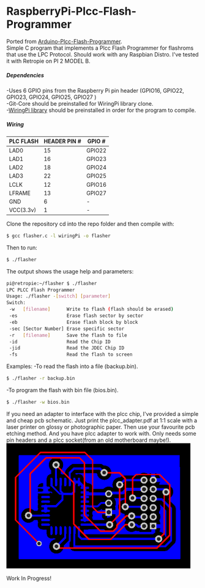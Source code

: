 # RaspberryPi-Plcc-Flash-Programmer

Ported from [Arduino-Plcc-Flash-Programmer](https://github.com/dimitris-lagos/Arduino-Plcc-Flash-Programmer#arduino-plcc-flash-programmer).  
Simple C program that implements a Plcc Flash Programmer for flashroms that use the LPC Protocol.
Should work with any Raspbian Distro. I've tested it with Retropie on PI 2 MODEL B.
##### Dependencies  
-Uses 6 GPIO pins from the Raspberry Pi pin header (GPIO16, GPIO22, GPIO23, GPIO24, GPIO25, GPIO27 )  
-Git-Core should be preinstalled  for WiringPi library clone.  
-[WiringPi library](https://github.com/WiringPi/WiringPi) should be preinstalled in order for the program to compile.  
##### Wiring
| PLC FLASH | HEADER PIN # | GPIO # |
| ------ | ------ | ------ |
|LAD0|15|GPIO22
|LAD1|16|GPIO23
|LAD2|18|GPIO24
|LAD3|22|GPIO25
|LCLK|12|GPIO16
|LFRAME|13|GPIO27
|GND|6|-
|VCC(3.3v)|1|-



Clone the repository cd into the repo folder and then compile with:  
```sh
$ gcc flasher.c -l wiringPi -o flasher
```

Then to run:
```sh
$ ./flasher
```
The output shows the usage help and parameters:
```sh
pi@retropie:~/flasher $ ./flasher
LPC PLCC Flash Programmer
Usage: ./flasher -[switch] [parameter]
Switch:
 -w   [filename]      Write to flash (flash should be erased)
 -es                  Erase flash sector by sector
 -eb                  Erase flash block by block
 -sec [Sector Number] Erase specific sector
 -r   [filename]      Save the flash to file
 -id                  Read the Chip ID
 -jid                 Read the JDEC Chip ID
 -fs                  Read the flash to screen
 ```
 
 Examples:
 -To read the flash into a file (backup.bin).
 ```sh
 $ ./flasher -r backup.bin
 ```
 
-To program the flash with bin file (bios.bin).  
 ```sh
 $ ./flasher -w bios.bin
 ```
  If you need an adapter to interface with the plcc chip, I've provided a simple and cheap pcb schematic. Just print the plcc_adapter.pdf at 1:1 scale with a laser printer on glossy or photographic paper. Then use your favourite pcb etching method. And you have plcc adapter to work with. Only needs some pin headers and a plcc socket(from an old motherboard maybe!).  
 ![](https://github.com/dimitris-lagos/RaspberryPi-Plcc-Flash-Programmer/blob/master/adapter/plcc_adapter_pcb.png)  
   
 Work In Progress!  

